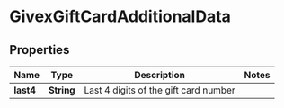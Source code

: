 

# GivexGiftCardAdditionalData


## Properties

| Name | Type | Description | Notes |
|------------ | ------------- | ------------- | -------------|
|**last4** | **String** | Last 4 digits of the gift card number |  |



